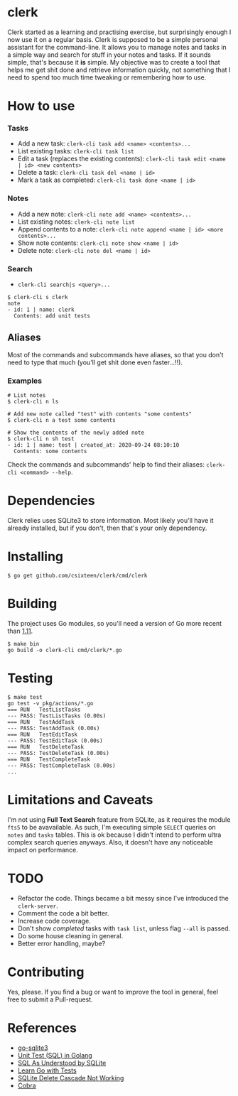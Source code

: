 # clerk

Clerk started as a learning and practising exercise, but surprisingly enough I now use it on a regular basis. Clerk is supposed to be a simple personal assistant for the command-line. It allows you to manage notes and tasks in a simple way and search for stuff in your notes and tasks. If it sounds simple, that's because it **is** simple. My objective was to create a tool that helps me get shit done and retrieve information quickly, not something that I need to spend too much time tweaking or remembering how to use.

# How to use

### Tasks

- Add a new task: `clerk-cli task add <name> <contents>...`
- List existing tasks: `clerk-cli task list`
- Edit a task (replaces the existing contents): `clerk-cli task edit <name | id> <new contents>`
- Delete a task: `clerk-cli task del <name | id>`
- Mark a task as completed: `clerk-cli task done <name | id>`

### Notes

- Add a new note: `clerk-cli note add <name> <contents>...`
- List existing notes: `clerk-cli note list`
- Append contents to a note: `clerk-cli note append <name | id> <more contents>...`
- Show note contents: `clerk-cli note show <name | id>`
- Delete note: `clerk-cli note del <name | id>`

### Search

- `clerk-cli search|s <query>...`

```
$ clerk-cli s clerk
note
- id: 1 | name: clerk
  Contents: add unit tests

```

## Aliases

Most of the commands and subcommands have aliases, so that you don't need to type that much (you'll get shit done even faster...!!).

### Examples

```
# List notes
$ clerk-cli n ls

# Add new note called "test" with contents "some contents"
$ clerk-cli n a test some contents

# Show the contents of the newly added note
$ clerk-cli n sh test
- id: 1 | name: test | created_at: 2020-09-24 08:10:10
  Contents: some contents
```

Check the commands and subcommands' help to find their aliases: `clerk-cli <command> --help`.

# Dependencies

Clerk relies uses SQLite3 to store information. Most likely you'll have it already installed, but if you don't, then that's your only dependency.

# Installing

```
$ go get github.com/csixteen/clerk/cmd/clerk
```

# Building

The project uses Go modules, so you'll need a version of Go more recent than [1.11](https://blog.golang.org/using-go-modules).

```
$ make bin
go build -o clerk-cli cmd/clerk/*.go
```

# Testing

```
$ make test
go test -v pkg/actions/*.go
=== RUN   TestListTasks
--- PASS: TestListTasks (0.00s)
=== RUN   TestAddTask
--- PASS: TestAddTask (0.00s)
=== RUN   TestEditTask
--- PASS: TestEditTask (0.00s)
=== RUN   TestDeleteTask
--- PASS: TestDeleteTask (0.00s)
=== RUN   TestCompleteTask
--- PASS: TestCompleteTask (0.00s)
...
```

# Limitations and Caveats

I'm not using **Full Text Search** feature from SQLite, as it requires the module `fts5` to be avavailable. As such, I'm executing simple `SELECT` queries on `notes` and `tasks` tables. This is ok because I didn't intend to perform ultra complex search queries anyways. Also, it doesn't have any noticeable impact on performance.

# TODO
- Refactor the code. Things became a bit messy since I've introduced the `clerk-server`.
- Comment the code a bit better.
- Increase code coverage.
- Don't show *completed* tasks with `task list`, unless flag `--all` is passed.
- Do some house cleaning in general.
- Better error handling, maybe?

# Contributing

Yes, please. If you find a bug or want to improve the tool in general, feel free to submit a Pull-request.

# References
- [go-sqlite3](https://github.com/mattn/go-sqlite3)
- [Unit Test (SQL) in Golang](https://medium.com/easyread/unit-test-sql-in-golang-5af19075e68e)
- [SQL As Understood by SQLite](https://sqlite.org/lang.html)
- [Learn Go with Tests](https://quii.gitbook.io/learn-go-with-tests/)
- [SQLite Delete Cascade Not Working](https://stackoverflow.com/questions/13641250/sqlite-delete-cascade-not-working)
- [Cobra](https://github.com/spf13/cobra)
